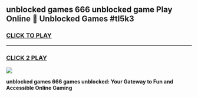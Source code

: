 
## unblocked games 666 unblocked game Play Online 👋 Unblocked Games #tl5k3
<h3>
<a href="https://premium.freeplayer.one?title=unblocked_games_666&ref=21F">CLICK TO PLAY</a></h3>
<hr>

<h3>
<a href="https://premium.freeplayer.one?title=unblocked_games_666&ref=21F">CLICK 2 PLAY</a>
  
</h3>

<a href="https://premium.freeplayer.one?title=unblocked_games_666&ref=21F/"><img src="https://clearcache.store/games.png"></a>


**unblocked games 666 games unblocked: Your Gateway to Fun and Accessible Online Gaming**
